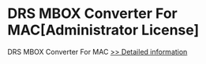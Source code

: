 # DRS MBOX Converter For MAC[Administrator License]
DRS MBOX Converter For MAC
[>> Detailed information](https://secure.shareit.com/shareit/product.html?productid=301004878&affiliateid=200057808)
